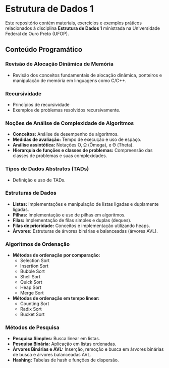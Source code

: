 # Estrutura de Dados 1

Este repositório contém materiais, exercícios e exemplos práticos relacionados à disciplina **Estrutura de Dados 1** ministrada na Universidade Federal de Ouro Preto (UFOP).

## Conteúdo Programático

### Revisão de Alocação Dinâmica de Memória
- Revisão dos conceitos fundamentais de alocação dinâmica, ponteiros e manipulação de memória em linguagens como C/C++.

### Recursividade
- Princípios de recursividade
- Exemplos de problemas resolvidos recursivamente.

### Noções de Análise de Complexidade de Algoritmos
- **Conceitos:** Análise de desempenho de algoritmos.
- **Medidas de avaliação:** Tempo de execução e uso de espaço.
- **Análise assintótica:** Notações O, Ω (Ômega), e Θ (Theta).
- **Hierarquia de funções e classes de problemas:** Compreensão das classes de problemas e suas complexidades.

### Tipos de Dados Abstratos (TADs)
- Definição e uso de TADs.
  
### Estruturas de Dados
- **Listas:** Implementações e manipulação de listas ligadas e duplamente ligadas.
- **Pilhas:** Implementação e uso de pilhas em algoritmos.
- **Filas:** Implementação de filas simples e duplas (deques).
- **Filas de prioridade:** Conceitos e implementação utilizando heaps.
- **Árvores:** Estruturas de árvores binárias e balanceadas (árvores AVL).

### Algoritmos de Ordenação
- **Métodos de ordenação por comparação:**
  - Selection Sort
  - Insertion Sort
  - Bubble Sort
  - Shell Sort
  - Quick Sort
  - Heap Sort
  - Merge Sort
- **Métodos de ordenação em tempo linear:**
  - Counting Sort
  - Radix Sort
  - Bucket Sort

### Métodos de Pesquisa
- **Pesquisa Simples:** Busca linear em listas.
- **Pesquisa Binária:** Aplicação em listas ordenadas.
- **Árvores Binárias e AVL:** Inserção, remoção e busca em árvores binárias de busca e árvores balanceadas AVL.
- **Hashing:** Tabelas de hash e funções de dispersão.
